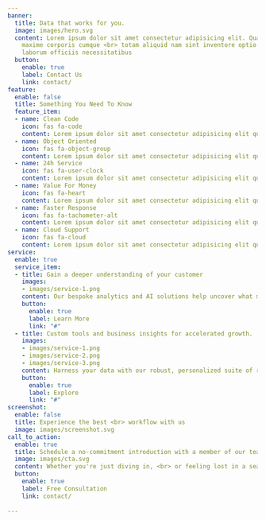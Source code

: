 ```yaml
---
banner:
  title: Data that works for you.
  image: images/hero.svg
  content: Lorem ipsum dolor sit amet consectetur adipisicing elit. Quam nihil enim
    maxime corporis cumque <br> totam aliquid nam sint inventore optio modi neque
    laborum officiis necessitatibus
  button:
    enable: true
    label: Contact Us
    link: contact/
feature:
  enable: false
  title: Something You Need To Know
  feature_item:
  - name: Clean Code
    icon: fas fa-code
    content: Lorem ipsum dolor sit amet consectetur adipisicing elit quam nihil
  - name: Object Oriented
    icon: fas fa-object-group
    content: Lorem ipsum dolor sit amet consectetur adipisicing elit quam nihil
  - name: 24h Service
    icon: fas fa-user-clock
    content: Lorem ipsum dolor sit amet consectetur adipisicing elit quam nihil
  - name: Value For Money
    icon: fas fa-heart
    content: Lorem ipsum dolor sit amet consectetur adipisicing elit quam nihil
  - name: Faster Response
    icon: fas fa-tachometer-alt
    content: Lorem ipsum dolor sit amet consectetur adipisicing elit quam nihil
  - name: Cloud Support
    icon: fas fa-cloud
    content: Lorem ipsum dolor sit amet consectetur adipisicing elit quam nihil
service:
  enable: true
  service_item:
  - title: Gain a deeper understanding of your customer
    images:
    - images/service-1.png
    content: Our bespoke analytics and AI solutions help uncover what makes your customer tick and provide recommendations to propel your business forward.
    button:
      enable: true
      label: Learn More
      link: "#"
  - title: Custom tools and business insights for accelerated growth.
    images:
    - images/service-1.png
    - images/service-2.png
    - images/service-3.png
    content: Harness your data with our robust, personalized suite of reporting and intelligence tools. Manifest the key drivers of your business; identify and address operational inefficiencies; develop a keen, data-driven strategy for the future.
    button:
      enable: true
      label: Explore
      link: "#"
screenshot:
  enable: false
  title: Experience the best <br> workflow with us
  image: images/screenshot.svg
call_to_action:
  enable: true
  title: Schedule a no-commitment introduction with a member of our team today.
  image: images/cta.svg
  content: Whether you're just diving in, <br> or feeling lost in a sea of information, <br> we're here to help.
  button:
    enable: true
    label: Free Consultation
    link: contact/
    
---
```

